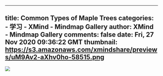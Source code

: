 
---
title: Common Types of Maple Trees
categories: 
    - 学习
    - XMind - Mindmap Gallery
author: XMind - Mindmap Gallery
comments: false
date: Fri, 27 Nov 2020 09:36:22 GMT
thumbnail: https://s3.amazonaws.com/xmindshare/previews/uM9Av2-aXhv0ho-58515.png
---

<div>   
<img src="https://s3.amazonaws.com/xmindshare/previews/uM9Av2-aXhv0ho-58515.png" referrerpolicy="no-referrer">  
</div>
            